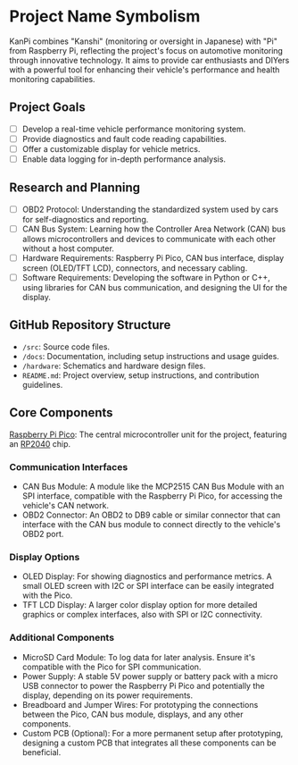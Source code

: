 # Project Name Symbolism

KanPi combines "Kanshi" (monitoring or oversight in Japanese) with "Pi" from Raspberry Pi, reflecting the project's focus on automotive monitoring through innovative technology. It aims to provide car enthusiasts and DIYers with a powerful tool for enhancing their vehicle's performance and health monitoring capabilities.

## Project Goals

- [ ] Develop a real-time vehicle performance monitoring system.
- [ ] Provide diagnostics and fault code reading capabilities.
- [ ] Offer a customizable display for vehicle metrics.
- [ ] Enable data logging for in-depth performance analysis.

## Research and Planning

- [ ] OBD2 Protocol: Understanding the standardized system used by cars for self-diagnostics and reporting.
- [ ] CAN Bus System: Learning how the Controller Area Network (CAN) bus allows microcontrollers and devices to communicate with each other without a host computer.
- [ ] Hardware Requirements: Raspberry Pi Pico, CAN bus interface, display screen (OLED/TFT LCD), connectors, and necessary cabling.
- [ ] Software Requirements: Developing the software in Python or C++, using libraries for CAN bus communication, and designing the UI for the display.

## GitHub Repository Structure

- `/src`: Source code files.
- `/docs`: Documentation, including setup instructions and usage guides.
- `/hardware`: Schematics and hardware design files.
- `README.md`: Project overview, setup instructions, and contribution guidelines.

## Core Components

[Raspberry Pi Pico](https://www.raspberrypi.com/products/raspberry-pi-pico/): The central microcontroller unit for the project, featuring an [RP2040](https://www.raspberrypi.com/documentation/microcontrollers/rp2040.html) chip.

### Communication Interfaces

- CAN Bus Module: A module like the MCP2515 CAN Bus Module with an SPI interface, compatible with the Raspberry Pi Pico, for accessing the vehicle's CAN network.
- OBD2 Connector: An OBD2 to DB9 cable or similar connector that can interface with the CAN bus module to connect directly to the vehicle's OBD2 port.

### Display Options

- OLED Display: For showing diagnostics and performance metrics. A small OLED screen with I2C or SPI interface can be easily integrated with the Pico.
- TFT LCD Display: A larger color display option for more detailed graphics or complex interfaces, also with SPI or I2C connectivity.

### Additional Components

- MicroSD Card Module: To log data for later analysis. Ensure it's compatible with the Pico for SPI communication.
- Power Supply: A stable 5V power supply or battery pack with a micro USB connector to power the Raspberry Pi Pico and potentially the display, depending on its power requirements.
- Breadboard and Jumper Wires: For prototyping the connections between the Pico, CAN bus module, displays, and any other components.
- Custom PCB (Optional): For a more permanent setup after prototyping, designing a custom PCB that integrates all these components can be beneficial.
